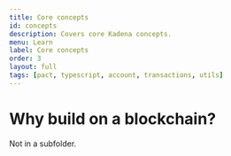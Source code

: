 ```yaml
---
title: Core concepts
id: concepts
description: Covers core Kadena concepts.
menu: Learn
label: Core concepts
order: 3
layout: full
tags: [pact, typescript, account, transactions, utils]
---
```


# Why build on a blockchain?

Not in a subfolder.